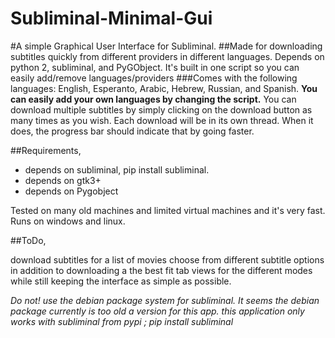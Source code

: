 # Subliminal-Minimal-Gui

#A simple Graphical User Interface for Subliminal.
##Made for downloading subtitles quickly from different providers in different languages.
Depends on python 2, subliminal, and PyGObject.
It's built in one script so you can easily add/remove languages/providers
###Comes with the following languages:
English, Esperanto, Arabic, Hebrew, Russian, and Spanish.
**You can easily add your own languages by changing the script.**
You can download multiple subtitles by simply clicking on the download button as many times as you wish. Each download will be in its own thread. When it does, the progress bar should indicate that by going faster.

##Requirements,
- depends on subliminal, pip install subliminal.
- depends on gtk3+
- depends on Pygobject

Tested on many old machines and limited virtual machines and it's very fast.
Runs on windows and linux.



##ToDo,

download subtitles for a list of movies
choose from different subtitle options in addition to downloading a the best fit
tab views for the different modes while still keeping the interface as simple as possible.

*Do not! use the debian package system for subliminal. It seems the debian package currently is too old a version for this app. this application only works with subliminal from pypi ; pip install subliminal*
